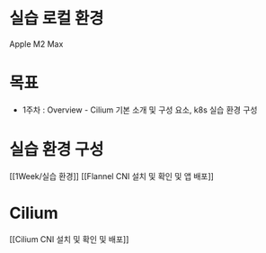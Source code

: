 # 실습 로컬 환경 
Apple M2 Max 

# 목표 
- 1주차 : Overview - Cilium 기본 소개 및 구성 요소, k8s 실습 환경 구성

# 실습 환경 구성 

[[1Week/실습 환경]]
[[Flannel CNI 설치 및 확인 및 앱 배포]]

# Cilium 
[[Cilium CNI 설치 및 확인 및 배포]]
